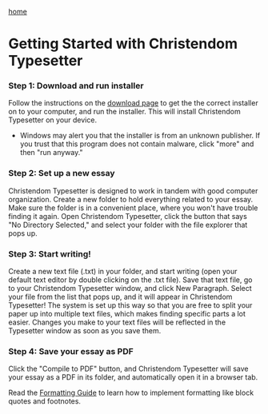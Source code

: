 [home](/README.md)
# Getting Started with Christendom Typesetter

### Step 1: Download and run installer
Follow the instructions on the [download page](https://www.christendom.dev/cdomtex/download)
to get the the correct installer on to
your computer, and run the installer.
This will install Christendom Typesetter
on your device. 
- Windows may alert you
that the installer is from an unknown
publisher. If you trust that this
program does not contain malware, 
click "more" and then "run anyway."


### Step 2: Set up a new essay
Christendom Typesetter is designed
to work in tandem with good 
computer organization.
Create a new folder to hold everything
related to your essay. Make sure the
folder is in a convenient place, where
you won't have trouble finding it again.
Open Christendom Typesetter, click the
button that says "No Directory
Selected," and select
your folder with the file explorer that
pops up.

### Step 3: Start writing!
Create a new text file (.txt) in your folder,
and start
writing (open your default text editor
by double clicking on the .txt file).
Save that text file, go to your
Christendom Typesetter window, and click
New Paragraph. Select your file from the
list that pops up, and it will appear in
Christendom Typesetter! The system is set
up this way so that you are free to
split your paper up into multiple text
files, which makes finding specific
parts a lot easier. Changes you make to 
your text files will be reflected in the
Typesetter window as soon as you save
them.

### Step 4: Save your essay as PDF
Click the "Compile to PDF" button, 
and Christendom Typesetter will save your
essay as a PDF in its folder, and
automatically open it in a browser tab.

Read the [Formatting Guide](/Formatting_Guide.md) to learn 
how to implement formatting
like block quotes and footnotes.

